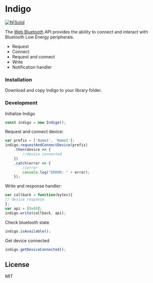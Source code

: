 # Indigo

[![N|Solid](https://user-images.githubusercontent.com/7036665/71186116-96d03680-2274-11ea-939b-94eae023a874.png)](https://www.geeksme.com/)

The [Web Bluetooth](https://developer.mozilla.org/en-US/docs/Web/API/Web_Bluetooth_API) API provides the ability to connect and interact with Bluetooth Low Energy peripherals.

  - Request
  - Connect
  - Request and connect
  - Write
  - Notification handler

### Installation

Download and copy Indigo to your library folder.

### Development

Initialize Indigo
```js
const indigo = new Indigo();
```

Request and connect device:
```js
var prefix = ['Name1', 'Name1'];
indigo.requestAndConnectDevice(prefix)
    .then(device => {
        //device connected
    })
    .catch(error => {
        //error
        console.log("ERROR: " + error);
    });
```

Write and response handler:
```js
var callback = function(bytes){
// device response
};
var api = [0x00];
indigo.write(callback, api);
```

Check bluetooth state
```js
indigo.isAvailable();
```

Get device connected
```js
indigo.getDeviceConnected();
```

License
----

MIT
